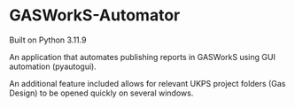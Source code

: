# GASWorkS-Automator
Built on Python 3.11.9

An application that automates publishing reports in GASWorkS using GUI automation (pyautogui).

An additional feature included allows for relevant UKPS project folders (Gas Design) to be opened quickly on several windows.
